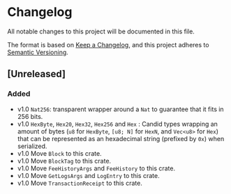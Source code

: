 # Changelog

All notable changes to this project will be documented in this file.

The format is based on [Keep a Changelog](https://keepachangelog.com/en/1.0.0/),
and this project adheres to [Semantic Versioning](https://semver.org/spec/v2.0.0.html).

## [Unreleased]

### Added

- v1.0 `Nat256`: transparent wrapper around a `Nat` to guarantee that it fits in 256 bits.
- v1.0 `HexByte`, `Hex20`, `Hex32`, `Hex256` and `Hex` : Candid types wrapping an amount of bytes (`u8` for `HexByte`, `[u8; N]` for `HexN`, and `Vec<u8>` for `Hex`) that can be represented as an hexadecimal string (prefixed by `0x`) when serialized.
- v1.0 Move `Block` to this crate.
- v1.0 Move `BlockTag` to this crate.
- v1.0 Move `FeeHistoryArgs` and `FeeHistory` to this crate.
- v1.0 Move `GetLogsArgs` and `LogEntry` to this crate.
- v1.0 Move `TransactionReceipt` to this crate.
